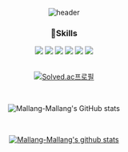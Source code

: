 <div align=center>
  
![header](https://capsule-render.vercel.app/api?type=waving&color=auto&height=300&section=header&text=Mallang-Mallang&fontSize=50&animation=fadeIn&fontAlignY=38&desc=Mallang-Mallang's%20GitHub%20Profile&descAlignY=51&descAlign=62)

</div>


<div align=center>

### 💪Skills

<img src="https://img.shields.io/badge/HTML5-E34F26?style=flat-square&amp;logo=HTML5&amp;logoColor=white">
<img src="https://img.shields.io/badge/CSS3-1572B6?style=flat-square&amp;logo=CSS3&amp;logoColor=white">
<img src="https://img.shields.io/badge/Javascript-F7DF1E?style=flat-square&amp;logo=Javascript&amp;logoColor=black">
<img src="https://img.shields.io/badge/Java-007396?style=flat-square&amp;logo=Java&amp;logoColor=white">
<img src="https://img.shields.io/badge/C%20Sharp-239120?style=flat-square&amp;logo=Csharp&amp;logoColor=white">
<img src="https://img.shields.io/badge/Github-181717?style=flat-square&amp;logo=Github&amp;logoColor=white">

</div>

<br>


<div align=center>

[![Solved.ac프로필](http://mazassumnida.wtf/api/v2/generate_badge?boj=gudwns1458)](https://solved.ac/gudwns1458)
  
<br>

![Mallang-Mallang's GitHub stats](https://github-readme-stats.vercel.app/api?username=Mallang-Mallang&count_private=true&show_icons=true&theme=react)

<br>
  
[![Mallang-Mallang's github stats](https://github-readme-stats.vercel.app/api/top-langs/?username=Mallang-Mallang&show_icons=true&hide_border=true&title_color=004386&icon_color=004386&layout=compact)](https://github.com/Mallang-Mallang)

</div>

<!--
**Mallang-Mallang/Mallang-Mallang** is a ✨ _special_ ✨ repository because its `README.md` (this file) appears on your GitHub profile.

Here are some ideas to get you started:

- 🔭 I’m currently working on ...
- 🌱 I’m currently learning ...
- 👯 I’m looking to collaborate on ...
- 🤔 I’m looking for help with ...
- 💬 Ask me about ...
- 📫 How to reach me: ...
- 😄 Pronouns: ...
- ⚡ Fun fact: ...
-->
